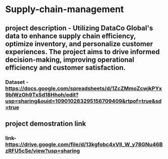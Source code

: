 # Supply-chain-management
## project description - Utilizing DataCo Global's data to enhance supply chain efficiency, optimize inventory, and personalize customer experiences. The project aims to drive informed decision-making, improving operational efficiency and customer satisfaction.
### Dataset  - https://docs.google.com/spreadsheets/d/1ZcZMmoZcwjkPYx9blWzOh9TxSd18Hhoh/edit?usp=sharing&ouid=109010283295156709409&rtpof=true&sd=true

## project demostration link
### link- https://drive.google.com/file/d/13kgfobc4xVll_W_y78GNu46BzRFU5cSe/view?usp=sharing
